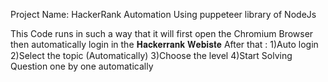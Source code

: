 Project Name: HackerRank Automation 
Using puppeteer library of NodeJs

This Code runs in such a way that it will first open the Chromium Browser then automatically login in the 𝐇𝐚𝐜𝐤𝐞𝐫𝐫𝐚𝐧𝐤 𝐖𝐞𝐛𝐢𝐬𝐭𝐞
After that : 
1)Auto login
2)Select the topic (Automatically)
3)Choose the level 
4)Start Solving Question one by one automatically
